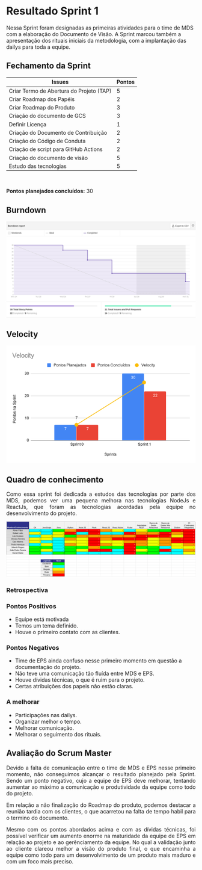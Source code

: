 # Resultado Sprint 1

Nessa Sprint foram designadas as primeiras atividades para o time de MDS com a elaboração do Documento de Visão. A Sprint marcou também a apresentação dos rituais iniciais da metodologia, com a implantação das dailys para toda a equipe.

## Fechamento da Sprint

| Issues | Pontos |
| ------ | ------ |
| Criar Termo de Abertura do Projeto (TAP)  | 5 |
| Criar Roadmap dos Papéis | 2 |
| Criar Roadmap do Produto | 3 |
| Criação do documento de GCS | 3 |
| Definir Licença | 1 |
| Criação do Documento de Contribuição | 2 |
| Criação do Código de Conduta | 2 |
| Criação de script para GitHub Actions | 2 |
| Criação do documento de visão | 5 |
| Estudo das tecnologias | 5 |

</br>

**Pontos planejados concluídos:** 30
</br>

## Burndown

![Burnout Sprint 0](./img/burndown_sprint01.png)

## Velocity

![Velocity Sprint 0](./img/velocity_sprint01.png)

## Quadro de conhecimento

<p style="text-align: justify;">
    Como essa sprint foi dedicada a estudos das tecnologias por parte dos MDS, podemos ver uma pequena melhora nas tecnologias NodeJs e ReactJs, que foram as tecnologias acordadas pela equipe no desenvolvimento do projeto.
</p>

![Quadro Sprint 0](./img/quadro-sprint-0.png)

### Retrospectiva

### Pontos Positivos

- Equipe está motivada
- Temos um tema definido.
- Houve o primeiro contato com as clientes.

### Pontos Negativos

- Time de EPS ainda confuso nesse primeiro momento em questão a documentação do projeto.
- Não teve uma comunicação tão fluída entre MDS e EPS.
- Houve dívidas técnicas, o que é ruim para o projeto.
- Certas atribuições dos papeis não estão claras.

### A melhorar

- Participações nas dailys.
- Organizar melhor o tempo.
- Melhorar comunicação.
- Melhorar o seguimento dos rituais.

## Avaliação do Scrum Master

<p style="text-align: justify;">
    Devido a falta de comunicação entre o time de MDS e EPS nesse primeiro momento, não conseguimos alcançar o resultado planejado pela Sprint. Sendo um ponto negativo, cujo a equipe de EPS deve melhorar, tentando aumentar ao máximo a comunicação e produtividade da equipe como todo do projeto.
</p>
<p style="text-align: justify;">
    Em relação a não finalização do Roadmap do produto, podemos destacar a reunião tardia com os clientes, o que acarretou  na falta de tempo habil para o termino do documento.
</p>
<p style="text-align: justify;">
    Mesmo com os pontos abordados acima e com as dívidas técnicas, foi possível verificar um aumento enorme na maturidade da equipe de EPS em relação ao projeto e ao gerênciamento da equipe. No qual a validação junto ao cliente clareou melhor a visão do produto final, o que encaminha a equipe como todo para um desenvolvimento de um produto mais maduro e com um foco mais preciso.
</p>

